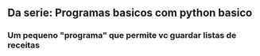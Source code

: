 ## Da serie: Programas basicos com python basico
### Um pequeno "programa" que permite vc guardar listas de receitas
